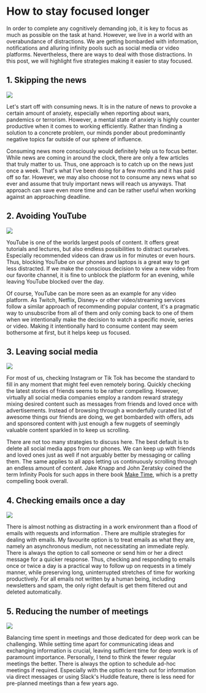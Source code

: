 <!--
date=2022-10-11
topic=Focus
summary=This post will share five simple strategies to become less distracted and stay focused longer.
-->

# How to stay focused longer

In order to complete any cognitively demanding job, it is key to focus as much as possible on the task at hand. However, we live in a world with an overabundance of distractions. We are getting bombarded with information, notifications and alluring infinity pools such as social media or video platforms. Nevertheless, there are ways to deal with those distractions. In this post, we will highlight five strategies making it easier to stay focused.

## 1. Skipping the news

<img class='side-image' src='assets/posts/productivity/204_focus/news.png'>

Let's start off with consuming news. It is in the nature of news to provoke a certain amount of anxiety, especially when reporting about wars, pandemics or terrorism. However, a mental state of anxiety is highly counter productive when it comes to working efficiently. Rather than finding a solution to a concrete problem, our minds ponder about predominantly negative topics far outside of our sphere of influence.

Consuming news more consciously would definitely help us to focus better. While news are coming in around the clock, there are only a few articles that truly matter to us. Thus, one approach is to catch up on the news just once a week. That's what I've been doing for a few months and it has paid off so far. However, we may also choose not to consume any news what so ever and assume that truly important news will reach us anyways. That approach can save even more time and can be rather useful when working against an approaching deadline.

## 2. Avoiding YouTube

<img class='side-image' src='assets/posts/productivity/204_focus/youtube.png'>

YouTube is one of the worlds largest pools of content. It offers great tutorials and lectures, but also endless possibilities to distract ourselves. Especially recommended videos can draw us in for minutes or even hours. Thus, blocking YouTube on our phones and laptops is a great way to get less distracted. If we make the conscious decision to view a new video from our favorite channel, it is fine to unblock the platform for an evening, while leaving YouTube blocked over the day.

Of course, YouTube can be more seen as an example for any video platform. As Twitch, Netflix, Disney+ or other video/streaming services follow a similar approach of recommending popular content, it's a pragmatic way to unsubscribe from all of them and only coming back to one of them when we intentionally make the decision to watch a specific movie, series or video. Making it intentionally hard to consume content may seem bothersome at first, but it helps keep us focused.

## 3. Leaving social media

<img class='side-image' src='assets/posts/productivity/204_focus/social_media.png'>

For most of us, checking Instagram or Tik Tok has become the standard to fill in any moment that might feel even remotely boring. Quickly checking the latest stories of friends seems to be rather compelling. However, virtually all social media companies employ a random reward strategy mixing desired content such as messages from friends and loved once with advertisements. Instead of browsing through a wonderfully curated list of awesome things our friends are doing, we get bombarded with offers, ads and sponsored content with just enough a few nuggets of seemingly valuable content sparkled in to keep us scrolling.

There are not too many strategies to discuss here. The best default is to delete all social media apps from our phones. We can keep up with friends and loved ones just as well if not arguably better by messaging or calling them. The same applies to all apps letting us continuously scrolling through an endless amount of content. Jake Knapp and John Zeratsky coined the term Infinity Pools for such apps in there book [Make Time](https://www.amazon.de/-/en/Jake-Knapp/dp/0525572422/ref=sr_1_1?crid=35PW4KFBPXM3A&keywords=zeit+machen&qid=1670914753&sprefix=make+time%2Caps%2C85&sr=8-1), which is a pretty compelling book overall.

## 4. Checking emails once a day

<img class='side-image' src='assets/posts/productivity/204_focus/email.png'>

There is almost nothing as distracting in a work environment than a flood of emails with requests and information . There are multiple strategies for dealing with emails. My favourite option is to treat emails as what they are, namely an asynchronous medium, not necessitating an immediate reply. There is always the option to call someone or send him or her a direct message for a quicker response. Thus, checking and responding to emails once or twice a day is a practical way to follow up on requests in a timely manner, while preserving long, uninterrupted stretches of time for working productively. For all emails not written by a human being, including newsletters and spam, the only right default is get them filtered out and deleted automatically.

## 5. Reducing the number of meetings 

<img class='side-image' src='assets/posts/productivity/204_focus/meetings.png'>

Balancing time spent in meetings and those dedicated for deep work can be challenging. While setting time apart for communicating ideas and exchanging information is crucial, leaving sufficient time for deep work is of paramount importance. Personally, I tend to think the fewer regular meetings the better. There is always the option to schedule ad-hoc meetings if required. Especially with the option to reach out for information via direct messages or using Slack's Huddle feature, there is less need for pre-planned meetings than a few years ago.
